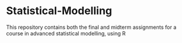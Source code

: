 # Statistical-Modelling
This repository contains both the final and midterm assignments for a course in advanced statistical modelling, using R
